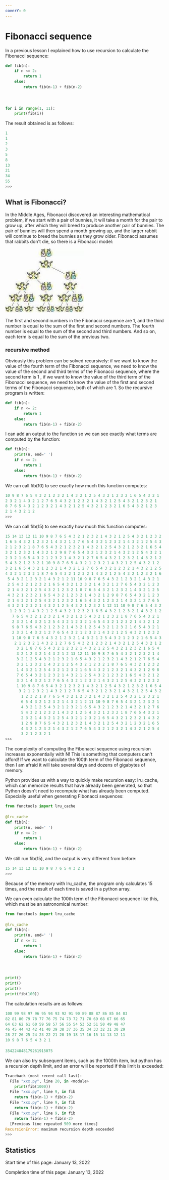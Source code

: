 ```yaml
---
coverY: 0
---
```


# Fibonacci sequence

In a previous lesson I explained how to use recursion to calculate the Fibonacci sequence:

```python
def fib(n):
    if n <= 2:
        return 1
    else:
        return fib(n-1) + fib(n-2)



for i in range(1, 11):
    print(fib(i))
```

The result obtained is as follows:

```python
1
1
2
3
5
8
13
21
34
55
>>> 
```

## What is Fibonacci?

In the Middle Ages, Fibonacci discovered an interesting mathematical problem, if we start with a pair of bunnies, it will take a month for the pair to grow up, after which they will breed to produce another pair of bunnies. The pair of bunnies will then spend a month growing up, and the larger rabbit will continue to breed the bunnies as they grow older. Fibonacci assumes that rabbits don't die, so there is a Fibonacci model:

![Fibonacci Rabbit Problem](<../.gitbook/assets/image (17).png>)

The first and second numbers in the Fibonacci sequence are 1, and the third number is equal to the sum of the first and second numbers. The fourth number is equal to the sum of the second and third numbers. And so on, each term is equal to the sum of the previous two.



### recursive method

Obviously this problem can be solved recursively: if we want to know the value of the fourth term of the Fibonacci sequence, we need to know the value of the second and third terms of the Fibonacci sequence, where the second term is 1 , if we want to know the value of the third term of the Fibonacci sequence, we need to know the value of the first and second terms of the Fibonacci sequence, both of which are 1. So the recursive program is written:

```python
def fib(n):
    if n <= 2:
        return 1
    else:
        return fib(n-1) + fib(n-2)
```

I can add an output to the function so we can see exactly what terms are computed by the function:

```python
def fib(n):
    print(n, end=' ')
    if n <= 2:
        return 1
    else:
        return fib(n-1) + fib(n-2)
```

We can call fib(10) to see exactly how much this function computes:

```python
10 9 8 7 6 5 4 3 2 1 2 3 2 1 4 3 2 1 2 5 4 3 2 1 2 3 2 1 6 5 4 3 2 1 
2 3 2 1 4 3 2 1 2 7 6 5 4 3 2 1 2 3 2 1 4 3 2 1 2 5 4 3 2 1 2 3 2 1 
8 7 6 5 4 3 2 1 2 3 2 1 4 3 2 1 2 5 4 3 2 1 2 3 2 1 6 5 4 3 2 1 2 3 
2 1 4 3 2 1 2 
>>> 
```

We can call fib(15) to see exactly how much this function computes:

```python
15 14 13 12 11 10 9 8 7 6 5 4 3 2 1 2 3 2 1 4 3 2 1 2 5 4 3 2 1 2 3 2 
1 6 5 4 3 2 1 2 3 2 1 4 3 2 1 2 7 6 5 4 3 2 1 2 3 2 1 4 3 2 1 2 5 4 3 
2 1 2 3 2 1 8 7 6 5 4 3 2 1 2 3 2 1 4 3 2 1 2 5 4 3 2 1 2 3 2 1 6 5 4 
3 2 1 2 3 2 1 4 3 2 1 2 9 8 7 6 5 4 3 2 1 2 3 2 1 4 3 2 1 2 5 4 3 2 1 
2 3 2 1 6 5 4 3 2 1 2 3 2 1 4 3 2 1 2 7 6 5 4 3 2 1 2 3 2 1 4 3 2 1 2 
5 4 3 2 1 2 3 2 1 10 9 8 7 6 5 4 3 2 1 2 3 2 1 4 3 2 1 2 5 4 3 2 1 2 
3 2 1 6 5 4 3 2 1 2 3 2 1 4 3 2 1 2 7 6 5 4 3 2 1 2 3 2 1 4 3 2 1 2 5 
4 3 2 1 2 3 2 1 8 7 6 5 4 3 2 1 2 3 2 1 4 3 2 1 2 5 4 3 2 1 2 3 2 1 6
 5 4 3 2 1 2 3 2 1 4 3 2 1 2 11 10 9 8 7 6 5 4 3 2 1 2 3 2 1 4 3 2 1 
 2 5 4 3 2 1 2 3 2 1 6 5 4 3 2 1 2 3 2 1 4 3 2 1 2 7 6 5 4 3 2 1 2 3 
 2 1 4 3 2 1 2 5 4 3 2 1 2 3 2 1 8 7 6 5 4 3 2 1 2 3 2 1 4 3 2 1 2 5 
 4 3 2 1 2 3 2 1 6 5 4 3 2 1 2 3 2 1 4 3 2 1 2 9 8 7 6 5 4 3 2 1 2 3 
 2 1 4 3 2 1 2 5 4 3 2 1 2 3 2 1 6 5 4 3 2 1 2 3 2 1 4 3 2 1 2 7 6 5 
 4 3 2 1 2 3 2 1 4 3 2 1 2 5 4 3 2 1 2 3 2 1 12 11 10 9 8 7 6 5 4 3 2
  1 2 3 2 1 4 3 2 1 2 5 4 3 2 1 2 3 2 1 6 5 4 3 2 1 2 3 2 1 4 3 2 1 2
   7 6 5 4 3 2 1 2 3 2 1 4 3 2 1 2 5 4 3 2 1 2 3 2 1 8 7 6 5 4 3 2 1 
   2 3 2 1 4 3 2 1 2 5 4 3 2 1 2 3 2 1 6 5 4 3 2 1 2 3 2 1 4 3 2 1 2 
   9 8 7 6 5 4 3 2 1 2 3 2 1 4 3 2 1 2 5 4 3 2 1 2 3 2 1 6 5 4 3 2 1 
   2 3 2 1 4 3 2 1 2 7 6 5 4 3 2 1 2 3 2 1 4 3 2 1 2 5 4 3 2 1 2 3 2 
   1 10 9 8 7 6 5 4 3 2 1 2 3 2 1 4 3 2 1 2 5 4 3 2 1 2 3 2 1 6 5 4 3
    2 1 2 3 2 1 4 3 2 1 2 7 6 5 4 3 2 1 2 3 2 1 4 3 2 1 2 5 4 3 2 1 2
     3 2 1 8 7 6 5 4 3 2 1 2 3 2 1 4 3 2 1 2 5 4 3 2 1 2 3 2 1 6 5 4 
     3 2 1 2 3 2 1 4 3 2 1 2 13 12 11 10 9 8 7 6 5 4 3 2 1 2 3 2 1 4 
     3 2 1 2 5 4 3 2 1 2 3 2 1 6 5 4 3 2 1 2 3 2 1 4 3 2 1 2 7 6 5 4 
     3 2 1 2 3 2 1 4 3 2 1 2 5 4 3 2 1 2 3 2 1 8 7 6 5 4 3 2 1 2 3 2 
     1 4 3 2 1 2 5 4 3 2 1 2 3 2 1 6 5 4 3 2 1 2 3 2 1 4 3 2 1 2 9 8 
     7 6 5 4 3 2 1 2 3 2 1 4 3 2 1 2 5 4 3 2 1 2 3 2 1 6 5 4 3 2 1 2 
     3 2 1 4 3 2 1 2 7 6 5 4 3 2 1 2 3 2 1 4 3 2 1 2 5 4 3 2 1 2 3 2 
     1 10 9 8 7 6 5 4 3 2 1 2 3 2 1 4 3 2 1 2 5 4 3 2 1 2 3 2 1 6 5 4
      3 2 1 2 3 2 1 4 3 2 1 2 7 6 5 4 3 2 1 2 3 2 1 4 3 2 1 2 5 4 3 2
       1 2 3 2 1 8 7 6 5 4 3 2 1 2 3 2 1 4 3 2 1 2 5 4 3 2 1 2 3 2 1 
       6 5 4 3 2 1 2 3 2 1 4 3 2 1 2 11 10 9 8 7 6 5 4 3 2 1 2 3 2 1 
       4 3 2 1 2 5 4 3 2 1 2 3 2 1 6 5 4 3 2 1 2 3 2 1 4 3 2 1 2 7 6 
       5 4 3 2 1 2 3 2 1 4 3 2 1 2 5 4 3 2 1 2 3 2 1 8 7 6 5 4 3 2 1 
       2 3 2 1 4 3 2 1 2 5 4 3 2 1 2 3 2 1 6 5 4 3 2 1 2 3 2 1 4 3 2 
       1 2 9 8 7 6 5 4 3 2 1 2 3 2 1 4 3 2 1 2 5 4 3 2 1 2 3 2 1 6 5 
       4 3 2 1 2 3 2 1 4 3 2 1 2 7 6 5 4 3 2 1 2 3 2 1 4 3 2 1 2 5 4 
       3 2 1 2 3 2 1 
>>> 
```

The complexity of computing the Fibonacci sequence using recursion increases exponentially with N! This is something that computers can't afford! If we want to calculate the 100th term of the Fibonacci sequence, then I am afraid it will take several days and dozens of gigabytes of memory.



Python provides us with a way to quickly make recursion easy: lru\_cache, which can memorize results that have already been generated, so that Python doesn't need to recompute what has already been computed. Especially useful when generating Fibonacci sequences:

```python
from functools import lru_cache

@lru_cache
def fib(n):
    print(n, end=' ')
    if n <= 2:
        return 1
    else:
        return fib(n-1) + fib(n-2)
```

We still run fib(15), and the output is very different from before:

```python
15 14 13 12 11 10 9 8 7 6 5 4 3 2 1 
>>> 
```

Because of the memory with lru\_cache, the program only calculates 15 times, and the result of each time is saved in a python array.



We can even calculate the 100th term of the Fibonacci sequence like this, which must be an astronomical number:

```python
from functools import lru_cache

@lru_cache
def fib(n):
    print(n, end=' ')
    if n <= 2:
        return 1
    else:
        return fib(n-1) + fib(n-2)



print()
print()
print()
print(fib(100))
```

The calculation results are as follows:

```python
100 99 98 97 96 95 94 93 92 91 90 89 88 87 86 85 84 83 
82 81 80 79 78 77 76 75 74 73 72 71 70 69 68 67 66 65 
64 63 62 61 60 59 58 57 56 55 54 53 52 51 50 49 48 47 
46 45 44 43 42 41 40 39 38 37 36 35 34 33 32 31 30 29 
28 27 26 25 24 23 22 21 20 19 18 17 16 15 14 13 12 11 
10 9 8 7 6 5 4 3 2 1 

354224848179261915075
```



We can also try subsequent items, such as the 1000th item, but python has a recursion depth limit, and an error will be reported if this limit is exceeded:

```python
Traceback (most recent call last):
  File "xxx.py", line 20, in <module>
    print(fib(1000))
  File "xxx.py", line 9, in fib
    return fib(n-1) + fib(n-2)
  File "xxx.py", line 9, in fib
    return fib(n-1) + fib(n-2)
  File "xxx.py", line 9, in fib
    return fib(n-1) + fib(n-2)
  [Previous line repeated 509 more times]
RecursionError: maximum recursion depth exceeded
>>> 
```























## Statistics

Start time of this page: January 13, 2022

Completion time of this page: January 13, 2022

